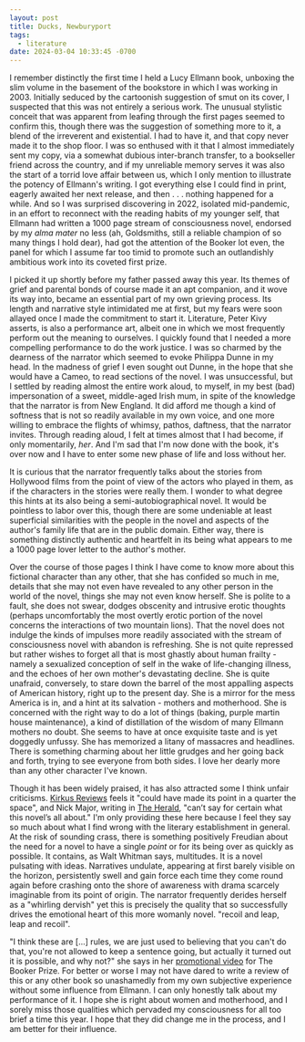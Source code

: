 ```yaml
---
layout: post
title: Ducks, Newburyport
tags:
  - literature
date: 2024-03-04 10:33:45 -0700
---
```


I remember distinctly the first time I held a Lucy Ellmann book, unboxing the slim volume in the basement of the bookstore in which I was working in 2003. Initially seduced by the cartoonish suggestion of smut on its cover, I suspected that this was not entirely a serious work. The unusual stylistic conceit that was apparent from leafing through the first pages seemed to confirm this, though there was the suggestion of something more to it, a blend of the irreverent and existential. I had to have it, and that copy never made it to the shop floor. I was so enthused with it that I almost immediately sent my copy, via a somewhat dubious inter-branch transfer, to a bookseller friend across the country, and if my unreliable memory serves it was also the start of a torrid love affair between us, which I only mention to illustrate the potency of Ellmann's writing. I got everything else I could find in print, eagerly awaited her next release, and then . . . nothing happened for a while. And so I was surprised discovering in 2022, isolated mid-pandemic, in an effort to reconnect with the reading habits of my younger self, that Ellmann had written a 1000 page stream of consciousness novel, endorsed by my *alma mater* no less (ah, Goldsmiths, still a reliable champion of so many things I hold dear), had got the attention of the Booker lot even, the panel for which I assume far too timid to promote such an outlandishly ambitious work into its coveted first prize.

I picked it up shortly before my father passed away this year. Its themes of grief and parental bonds of course made it an apt companion, and it wove its way into, became an essential part of my own grieving process. Its length and narrative style intimidated me at first, but my fears were soon allayed once I made the commitment to start it. Literature, Peter Kivy asserts, is also a performance art, albeit one in which we most frequently perform out the meaning to ourselves. I quickly found that I needed a more compelling performance to do the work justice. I was so charmed by the dearness of the narrator which seemed to evoke Philippa Dunne in my head. In the madness of grief I even sought out Dunne, in the hope that she would have a Cameo, to read sections of the novel. I was unsuccessful, but I settled by reading almost the entire work aloud, to myself, in my best (bad) impersonation of a sweet, middle-aged Irish mum, in spite of the knowledge that the narrator is from New England. It did afford me though a kind of softness that is not so readily available in my own voice, and one more willing to embrace the flights of whimsy, pathos, daftness, that the narrator invites. Through reading aloud, I felt at times almost that I had become, if only momentarily, *her*. And I'm sad that I'm now done with the book, it's over now and I have to enter some new phase of life and loss without her.

It is curious that the narrator frequently talks about the stories from Hollywood films from the point of view of the actors who played in them, as if the characters in the stories were really them. I wonder to what degree this hints at its also being a semi-autobiographical novel. It would be pointless to labor over this, though there are some undeniable at least superficial similarities with the people in the novel and aspects of the author's family life that are in the public domain. Either way, there is something distinctly authentic and heartfelt in its being what appears to me a 1000 page lover letter to the author's mother.

Over the course of those pages I think I have come to know more about this fictional character than any other, that she has confided so much in me, details that she may not even have revealed to any other person in the world of the novel, things she may not even know herself. She is polite to a fault, she does not swear, dodges obscenity and intrusive erotic thoughts (perhaps uncomfortably the most overtly erotic portion of the novel concerns the interactions of two mountain lions). That the novel does not indulge the kinds of impulses more readily associated with the stream of consciousness novel with abandon is refreshing. She is not quite repressed but rather wishes to forget all that is most ghastly about human frailty - namely a sexualized conception of self in the wake of life-changing illness, and the echoes of her own mother's devastating decline. She is quite unafraid, conversely, to stare down the barrel of the most appalling aspects of American history, right up to the present day. She is a mirror for the mess America is in, and a hint at its salvation - mothers and motherhood. She is concerned with the right way to do a lot of things (baking, purple martin house maintenance), a kind of distillation of the wisdom of many Ellmann mothers no doubt. She seems to have at once exquisite taste and is yet doggedly unfussy. She has memorized a litany of massacres and headlines. There is something charming about her little grudges and her going back and forth, trying to see everyone from both sides. I love her dearly more than any other character I've known.

Though it has been widely praised, it has also attracted some I think unfair criticisms. [Kirkus Reviews] feels it "could have made its point in a quarter the space", and Nick Major, writing in [The Herald], "can’t say for certain what this novel’s all about." I'm only providing these here because I feel they say so much about what I find wrong with the literary establishment in general. At the risk of sounding crass, there is something positively Freudian about the need for a novel to have a single *point* or for its being over as quickly as possible. It contains, as Walt Whitman says, multitudes. It is a novel pulsating with ideas. Narratives undulate, appearing at first barely visible on the horizon, persistently swell and gain force each time they come round again before crashing onto the shore of awareness with drama scarcely imaginable from its point of origin. The narrator frequently derides herself as a "whirling dervish" yet this is precisely the quality that so successfully drives the emotional heart of this more womanly novel. "recoil and leap, leap and recoil".

"I think these are [...] rules, we are just used to believing that you can't do that, you're not allowed to keep a sentence going, but actually it turned out it is possible, and why not?" she says in her [promotional video] for The Booker Prize. For better or worse I may not have dared to write a review of this or any other book so unashamedly from my own subjective experience without some influence from Ellmann. I can only honestly talk about my performance of it. I hope she is right about women and motherhood, and I sorely miss those qualities which pervaded my consciousness for all too brief a time this year. I hope that they did change me in the process, and I am better for their influence.

<!-- i love her though she is flawed, because she is flawed -->
<!-- learning how the stories intertwine, and that she does not support the other narrative -->
<!-- fat phobia -->
<!-- Laura Ingalls Wilder, Amish quilts, friends she admires, people she misses, images, waterlow park -->
<!-- love of purple martins and purple martin houses, old black and white movies, -->

[Kirkus Reviews]: https://www.kirkusreviews.com/book-reviews/lucy-ellmann/ducks-newburyport/
[promotional video]: https://www.youtube.com/watch?v=iC1KcN8PR-I
[The Herald]: https://www.heraldscotland.com/life_style/arts_ents/17756116.review-ducks-newburyport-lucy-ellmann
